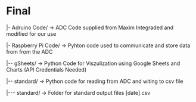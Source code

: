 # Final

|- Adruino Code/ -> ADC Code supplied from Maxim Integraded and modified for our use

|- Raspberry Pi Code/ -> Pyhton code used to communicate and store data from from the ADC

|-- gSheets/ -> Python Code for Viszulization using Google Sheets and Charts (API Credentials Needed)

|-- standard/ -> Python code for reading from ADC and witing to csv file

|--- standard/ -> Folder for standard output files [date].csv
